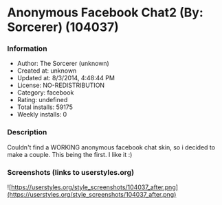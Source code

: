 # Anonymous Facebook Chat2 (By: Sorcerer) (104037)

### Information
- Author: The Sorcerer (unknown)
- Created at: unknown
- Updated at: 8/3/2014, 4:48:44 PM
- License: NO-REDISTRIBUTION
- Category: facebook
- Rating: undefined
- Total installs: 59175
- Weekly installs: 0


### Description
Couldn't find a WORKING anonymous facebook chat skin, so i decided to make a couple. This being the first. I like it :)


### Screenshots (links to userstyles.org)
![https://userstyles.org/style_screenshots/104037_after.png](https://userstyles.org/style_screenshots/104037_after.png)


